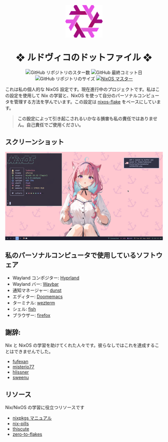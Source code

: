 <div align="center">

<img alt="NixOS" src="assets/nix-snowflake.svg" width="120px"/>

# ❖ ルドヴィコのドットファイル ❖

![GitHub リポジトリのスター数](https://img.shields.io/github/stars/ludovicopiero/dotfiles?style=for-the-badge&labelColor=1B2330&color=ef65ea)
![GitHub 最終コミット日](https://img.shields.io/github/last-commit/ludovicopiero/dotfiles?style=for-the-badge&labelColor=1B2330&color=ef65ea)
![GitHub リポジトリのサイズ](https://img.shields.io/github/repo-size/ludovicopiero/dotfiles?style=for-the-badge&labelColor=1B2330&color=ef65ea)
[![NixOS マスター](https://img.shields.io/badge/NixOS-unstable-blue.svg?style=for-the-badge&labelColor=1B2330&logo=NixOS&logoColor=white&color=ef65ea)](https://nixos.org)

</div>

これは私の個人的な NixOS 設定です。現在進行中のプロジェクトです。私はこの設定を使用して Nix の学習と、NixOS を使って自分のパーソナルコンピュータを管理する方法を学んでいます。この設定は [nixos-flake](https://github.com/srid/nixos-flake) をベースにしています。

> **この設定によって引き起こされるいかなる損害も私の責任ではありません。自己責任でご使用ください。**

## **スクリーンショット**

![スクリーンショット](assets/ss.png)

## **私のパーソナルコンピュータで使用しているソフトウェア**

- Wayland コンポジター: [Hyprland](https://hyprland.org)
- Wayland バー: [Waybar](https://github.com/Alexays/Waybar)
- 通知マネージャー: [dunst](https://dunst-project.org)
- エディター: [Doomemacs](https://github.com/doomemacs/doomemacs)
- ターミナル: [wezterm](https://github.com/wez/wezterm)
- シェル: [fish](https://fishshell.com)
- ブラウザー: [firefox](https://www.mozilla.org/en-US/firefox)

## **謝辞:**

Nix と NixOS の学習を助けてくれた人々です。彼らなしではこれを達成することはできませんでした。

- [fufexan](https://github.com/fufexan)
- [misterio77](https://github.com/misterio77)
- [hlissner](https://github.com/hlissner)
- [sweenu](https://github.com/sweenu)

## **リソース**

Nix/NixOS の学習に役立つリソースです

- [nixpkgs マニュアル](https://nixos.org/manual/nixpkgs/stable/)
- [nix-pills](https://nixos.org/guides/nix-pills/)
- [thiscute](https://nixos-and-flakes.thiscute.world/preface)
- [zero-to-flakes](https://zero-to-flakes.com/)
